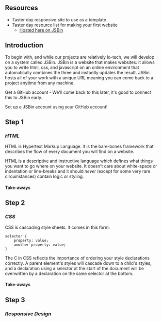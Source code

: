 ## Resources

- Taster day responsive site to use as a template
- Taster day resource list for making your first website
    - [Hosted here on JSBin](http://jsbin.com/locamo/latest)

## Introduction

To begin with, and while our projects are relatively lo-tech, we will develop on a system called JSBin. JSBin is a website that makes websites: it allows you to write html, css, and javascript on an online environment that automatically combines the three and instantly updates the result. JSBin hosts all of your work with a unique URL meaning you can come back to a project anytime from any machine. 

Get a GitHub account - We'll come back to this later, it's good to connect this to JSBin early. 

Set up a JSBin account using your GitHub account!

## Step 1
### *HTML*

HTML is Hypertext Markup Language. It is the bare-bones framework that describes the flow of every document you will find on a website. 

HTML is a descriptive and instructive language which defines what things you want to go where on your website. It doesn't care about white-space or indentation or line-breaks and it should *never* (except for some very rare circumstances) contain logic or styling.

#### Take-aways

## Step 2
### *CSS*

CSS is cascading style sheets. It comes in this form:

```
selector {
    property: value;
    another-property: value;
}
```
The C in CSS reflects the importance of ordering your style declarations correctly. A parent element's styles will cascade down to a child's styles, and a declaration using a selector at the start of the document will be overwritten by a declaration on the same selector at the bottom. 

#### Take-aways

## Step 3
### *Responsive Design*

